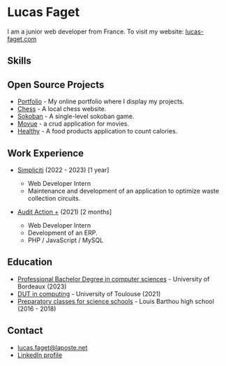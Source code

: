 # Lucas Faget

I am a junior web developer from France. To visit my website: [lucas-faget.com](https://www.lucas-faget.com)

## Skills

## Open Source Projects

- [Portfolio](https://github.com/lucas-faget/svelte-portfolio) - My online portfolio where I display my projects.
- [Chess](https://github.com/lucas-faget/vue-chess) - A local chess website.
- [Sokoban](https://github.com/lucas-faget/svelte-sokoban) - A single-level sokoban game.
- [Movue](https://github.com/lucas-faget/vue-movies) - a crud application for movies.
- [Healthy](https://github.com/lucas-faget/laravel-healthy) - A food products application to count calories.

## Work Experience

- [Simpliciti](https://www.simpliciti.fr/) (2022 - 2023) [1 year]
  - Web Developer Intern
  - Maintenance and development of an application to optimize waste collection circuits.

- [Audit Action +](https://auditaction.eu/) (2021) [2 months]
  - Web Developer Intern
  - Development of an ERP.
  - PHP / JavaScript / MySQL

## Education

- [Professional Bachelor Degree in computer sciences](https://www.iut.u-bordeaux.fr/) - University of Bordeaux (2023)
- [DUT in computing](https://iut.univ-tlse3.fr/) - University of Toulouse (2021)
- [Preparatory classes for science schools](https://www.lyceelouisbarthou.fr/) - Louis Barthou high school (2016 - 2018)

## Contact

- [lucas.faget@laposte.net](mailto:lucas.faget@laposte.net)
- [LinkedIn profile](https://www.linkedin.com/in/lucas-faget-b94727212/)
